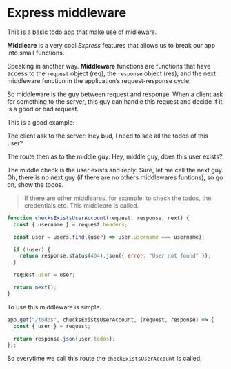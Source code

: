 # Express middleware

This is a basic todo app that make use of midleware.

**Middleare** is a very cool _Express_ features that allows us to break our app into small functions.

Speaking in another way. **Middleware** functions are functions that have access to the `request` object (req), the `response` object (res), and the next middleware function in the application’s request-response cycle.

So middleware is the guy between request and response. When a client ask for something to the server, this guy can handle this request and decide if it is a good or bad request.

This is a good example:

The client ask to the server: Hey bud, I need to see all the todos of this user?

The route then as to the middle guy: Hey, middle guy, does this user exists?.

The middle check is the user exists and reply: Sure, let me call the next guy. Oh, there is no next guy (if there are no others middlewares funtions), so go on, show the todos.

> If there are other middleares, for example: to check the todos, the credentials etc. This middleare is called.

```js
function checksExistsUserAccount(request, response, next) {
  const { username } = request.headers;

  const user = users.find((user) => user.username === username);

  if (!user) {
    return response.status(404).json({ error: "User not found" });
  }

  request.user = user;

  return next();
}
```

To use this middleware is simple.

```js
app.get("/todos", checksExistsUserAccount, (request, response) => {
  const { user } = request;

  return response.json(user.todos);
});
```

So everytime we call this route the `checkExistsUserAccount` is called.
